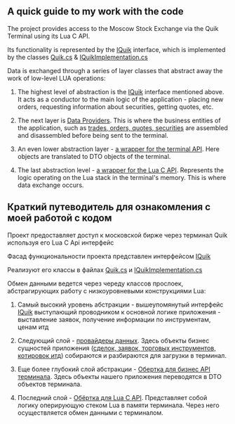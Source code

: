 ## A quick guide to my work with the code

The project provides access to the Moscow Stock Exchange via the Quik Terminal using its Lua C API.

Its functionality is represented by the [IQuik](https://github.com/insaneMonkeyz/AutomatedTrading/blob/master/Connectors/Quik/QuikLuaApiWrapper/IQuik.cs)
 interface, which is implemented by the classes
[Quik.cs](https://github.com/insaneMonkeyz/AutomatedTrading/blob/master/Connectors/Quik/QuikLuaApiWrapper/Quik.cs) & 
[IQuikImplementation.cs](https://github.com/insaneMonkeyz/AutomatedTrading/blob/master/Connectors/Quik/QuikLuaApiWrapper/IQuikImplementation.cs)

Data is exchanged through a series of layer classes that abstract away the work of low-level 
LUA operations:

1) The highest level of abstraction is the [IQuik](https://github.com/insaneMonkeyz/AutomatedTrading/blob/master/Connectors/Quik/QuikLuaApiWrapper/IQuik.cs)
 interface mentioned above. 
 It acts as a conductor to the main logic of the application - placing new orders, 
 requesting information about securities, getting quotes, etc.


2) The next layer is [Data Providers](https://github.com/insaneMonkeyz/AutomatedTrading/tree/master/Connectors/Quik/QuikLuaApiWrapper/EntityProviders).
This is where the business entities of the application, such as [trades, orders, quotes, securities](https://github.com/insaneMonkeyz/AutomatedTrading/tree/master/Connectors/Quik/QuikLuaApiWrapper/Entities)
are assembled and disassembled before being sent to the terminal.

3) An even lower abstraction layer - [a wrapper for the terminal API](https://github.com/insaneMonkeyz/AutomatedTrading/tree/master/Connectors/Quik/QuikLuaApiWrapper/EntityProviders/QuikApiWrappers).
Here objects are translated to DTO objects of the terminal.

4) The last abstraction level - [a wrapper for the Lua C API](https://github.com/insaneMonkeyz/AutomatedTrading/tree/master/Connectors/Quik/QuikLuaApiWrapper/Lua).
Represents the logic operating on the Lua stack in the terminal's memory.
This is where data exchange occurs.

## Краткий путеводитель для ознакомления с моей работой с кодом

Проект предоставляет доступ к московской бирже через терминал Quik используя его Lua C Api интерфейс

Фасад функциональности проекта представлен интерфейсом [IQuik](https://github.com/insaneMonkeyz/AutomatedTrading/blob/master/Connectors/Quik/QuikLuaApiWrapper/IQuik.cs)

Реализуют его классы в файлах 
[Quik.cs](https://github.com/insaneMonkeyz/AutomatedTrading/blob/master/Connectors/Quik/QuikLuaApiWrapper/Quik.cs) и 
[IQuikImplementation.cs](https://github.com/insaneMonkeyz/AutomatedTrading/blob/master/Connectors/Quik/QuikLuaApiWrapper/IQuikImplementation.cs)

Обмен данными ведется через череду классов прослоек, абстрагирующих работу c низкоуровневыми конструкциями Lua:

1) Самый высокий уровень абстракции - вышеупомянутый интерфейс [IQuik](https://github.com/insaneMonkeyz/AutomatedTrading/blob/master/Connectors/Quik/QuikLuaApiWrapper/IQuik.cs) выступающий проводником к основной логике приложения - выставление заявок, получение информации по инструментам, ценам итд

2) Следующий слой - [провайдеры данных](https://github.com/insaneMonkeyz/AutomatedTrading/tree/master/Connectors/Quik/QuikLuaApiWrapper/EntityProviders). Здесь объекты бизнес сущностей приложения ([сделок, заявок, торговых инструментов, котировок итд](https://github.com/insaneMonkeyz/AutomatedTrading/tree/master/Connectors/Quik/QuikLuaApiWrapper/Entities)) 
собираются и разбираются для загрузки в терминал. 

3) Еще более глубокий слой абстракции - [Обертка для бизнес API терминала](https://github.com/insaneMonkeyz/AutomatedTrading/tree/master/Connectors/Quik/QuikLuaApiWrapper/EntityProviders/QuikApiWrappers). Здесь объекты нашего приложения переводятся в DTO объектов терминала.

4) Последний слой - [Обёртка для Lua C API](https://github.com/insaneMonkeyz/AutomatedTrading/tree/master/Connectors/Quik/QuikLuaApiWrapper/Lua/LuaWrap.cs). Представляет собой логику оперирующую стеком Lua в памяти терминала. Через него осуществляется обмен данными с терминалом.
